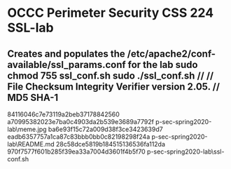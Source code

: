# OCCC Perimeter Security CSS 224 SSL-lab 
Creates and populates the /etc/apache2/conf-available/ssl_params.conf for the lab
sudo chmod 755 ssl_conf.sh
sudo ./ssl_conf.sh
//
// File Checksum Integrity Verifier version 2.05.
//
                MD5                             SHA-1
-------------------------------------------------------------------------
84116046c7e73119a2beb37178842560 a70995382023e7ba0c4903da2b539e3689a7792f p-sec-spring2020-lab\meme.jpg
ba6e93f15c72a009d38f3ce3423639d7 eadb6357757a1ca87c83bbb0bb0c82198298f24a p-sec-spring2020-lab\README.md
28c58dce5819b184515136536fa112da 970f7577f601b285f39ea33a7004d3601f4b5f70 p-sec-spring2020-lab\ssl-conf.sh
